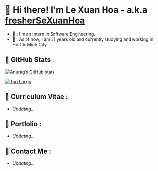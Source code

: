 # 🌟 Hi there! I'm Le Xuan Hoa - a.k.a [fresherSeXuanHoa][website]

- 🔭 : I'm an Intern in Software Engineering.
- 🏢 : As of now, I am 21 years old and currently studying and working in Ho Chi Minh City.

## 🌠 **GitHub Stats :**

<!-- GitHub Stats Card -->
[![Anurag's GitHub stats](https://github-readme-stats.vercel.app/api?username=fresherSeXuanHoa&show_icons=true&theme=gruvbox)](https://github.com/anuraghazra/github-readme-stats)

<!-- Top Languages Card -->
[![Top Langs](https://github-readme-stats.vercel.app/api/top-langs/?username=fresherSeXuanHoa&show_icons=true&theme=gruvbox)](https://github.com/anuraghazra/github-readme-stats)

## 🌠 **Curriculum Vitae :**

- *Updating...*

## 🌠 **Portfolio :**

- *Updating...*

## 🌠 **Contact Me :**

- *Updating...*

[website]: https://www.fresherSeXuanHoa.com
